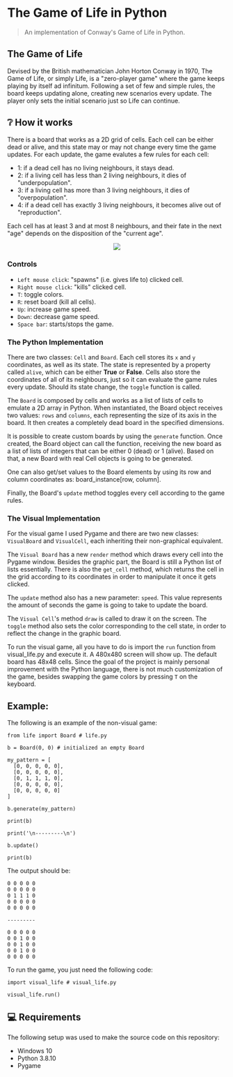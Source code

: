 # The Game of Life in Python

> An implementation of Conway's Game of Life in Python.

## The Game of Life

Devised by the British mathematician John Horton Conway in 1970, The Game of Life, or simply Life, is a "zero-player game" where the game keeps
playing by itself ad infinitum. Following a set of few and simple rules, the board keeps updating alone, creating new scenarios every update.
The player only sets the initial scenario just so Life can continue.

## :grey_question: How it works

There is a board that works as a 2D grid of cells. Each cell can be either dead or alive, and this state may or may not change every time the game
updates. For each update, the game evalutes a few rules for each cell:

- 1: if a dead cell has no living neighbours, it stays dead.
- 2: if a living cell has less than 2 living neighbours, it dies of "underpopulation".
- 3: if a living cell has more than 3 living neighbours, it dies of "overpopulation".
- 4: if a dead cell has exactly 3 living neighbours, it becomes alive out of "reproduction".

Each cell has at least 3 and at most 8 neighbours, and their fate in the next "age" depends on the disposition of the "current age".

<div align="center">
  <img src="https://i.imgur.com/TcIsyTX.png"/>
</div>

### Controls

- ``Left mouse click``: "spawns" (i.e. gives life to) clicked cell.
- ``Right mouse click``: "kills" clicked cell.
- ``T``: toggle colors.
- ``R``: reset board (kill all cells).
- ``Up``: increase game speed.
- ``Down``: decrease game speed.
- ``Space bar``: starts/stops the game. 

### The Python Implementation

There are two classes: ``Cell`` and ``Board``. Each cell stores its ``x`` and ``y`` coordinates, as well as its state. The state is 
represented by a property called ``alive``, which can be either **True** or **False**. Cells also store the coordinates of all of its 
neighbours, just so it can evaluate the game rules every update. Should its state change, the ``toggle`` function is called.

The ``Board`` is composed by cells and works as a list of lists of cells to emulate a 2D array in Python. When instantiated, the Board object
receives two values: ``rows`` and ``columns``, each representing the size of its axis in the board. It then creates a completely dead board
in the specified dimensions. 

It is possible to create custom boards by using the ``generate`` function. Once created, the Board object can call the function, receiving the
new board as a list of lists of integers that can be either 0 (dead) or 1 (alive). Based on that, a new Board with real Cell objects is going to
be generated.

One can also get/set values to the Board elements by using its row and column coordinates as: board_instance[row, column].

Finally, the Board's ``update`` method toggles every cell according to the game rules.

### The Visual Implementation

For the visual game I used Pygame and there are two new classes: ``VisualBoard`` and ``VisualCell``, each inheriting their non-graphical equivalent.

The ``Visual Board`` has a new ``render`` method which draws every cell into the Pygame window. Besides the graphic part, the Board is still a Python 
list of lists essentially. There is also the ``get_cell`` method, which returns the cell in the grid according to its coordinates in order to manipulate 
it once it gets clicked. 

The ``update`` method also has a new parameter: ``speed``. This value represents the amount of seconds the game is going to take to update the board.

The ``Visual Cell``'s method ``draw`` is called to draw it on the screen. The ``toggle`` method also sets the color corresponding to the cell state, in
order to reflect the change in the graphic board.

To run the visual game, all you have to do is import the ``run`` function from visual_life.py and execute it. A 480x480 screen will show up. The default
board has 48x48 cells. Since the goal of the project is mainly personal improvement with the Python language, there is not much customization of the game,
besides swapping the game colors by pressing ``T`` on the keyboard.

## Example:

The following is an example of the non-visual game:

```
from life import Board # life.py

b = Board(0, 0) # initialized an empty Board

my_pattern = [
  [0, 0, 0, 0, 0],
  [0, 0, 0, 0, 0],
  [0, 1, 1, 1, 0],
  [0, 0, 0, 0, 0],
  [0, 0, 0, 0, 0]
]

b.generate(my_pattern)

print(b)

print('\n---------\n')

b.update()

print(b)
```

The output should be:

```
0 0 0 0 0
0 0 0 0 0
0 1 1 1 0
0 0 0 0 0
0 0 0 0 0

---------

0 0 0 0 0
0 0 1 0 0
0 0 1 0 0
0 0 1 0 0
0 0 0 0 0
```

To run the game, you just need the following code:

```
import visual_life # visual_life.py

visual_life.run()
```


## 💻 Requirements

The following setup was used to make the source code on this repository:

* Windows 10
* Python 3.8.10
* Pygame
